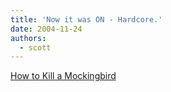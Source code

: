 ```yaml
---
title: 'Now it was ON - Hardcore.'
date: 2004-11-24
authors:
  - scott
---
```


[How to Kill a Mockingbird](http://www.stanford.edu/~scodary/tkam.htm 'How to Kill a Mockingbird - Created by Anthony Scodary and Nico Benitez')
